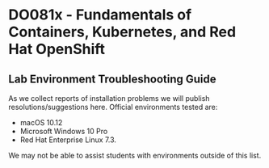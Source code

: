 # DO081x - Fundamentals of Containers, Kubernetes, and Red Hat OpenShift
## Lab Environment Troubleshooting Guide
As we collect reports of installation problems we will publish resolutions/suggestions here. Official environments tested are:

* macOS 10.12
* Microsoft Windows 10 Pro
* Red Hat Enterprise Linux 7.3. 

We may not be able to assist students with environments outside of this list.
